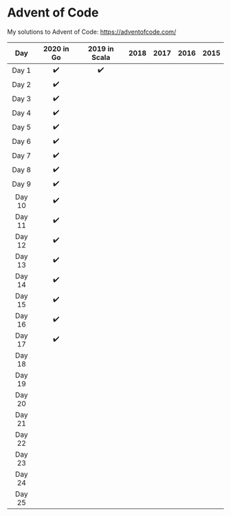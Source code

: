 # Advent of Code

My solutions to Advent of Code: https://adventofcode.com/


Day  | 2020 in Go | 2019 in Scala | 2018 | 2017 | 2016 | 2015 |
:---: | :----: | :---: | :---: | :---: | :---: | :---: |
Day 1 | :heavy_check_mark: | :heavy_check_mark: | | | | |
Day 2 | :heavy_check_mark: | | | | | |
Day 3 | :heavy_check_mark: | | | | | |
Day 4 | :heavy_check_mark: | | | | | |
Day 5 | :heavy_check_mark: | | | | | |
Day 6 | :heavy_check_mark: | | | | | |
Day 7 | :heavy_check_mark: | | | | | |
Day 8 | :heavy_check_mark: | | | | | |
Day 9 | :heavy_check_mark: | | | | | |
Day 10 | :heavy_check_mark: | | | | | |
Day 11 | :heavy_check_mark: | | | | | |
Day 12 | :heavy_check_mark: | | | | | |
Day 13 | :heavy_check_mark: | | | | | |
Day 14 | :heavy_check_mark: | | | | | |
Day 15 | :heavy_check_mark: | | | | | |
Day 16 | :heavy_check_mark: | | | | | |
Day 17 | :heavy_check_mark: | | | | | |
Day 18 | | | | | | |
Day 19 | | | | | | |
Day 20 | | | | | | |
Day 21 | | | | | | |
Day 22 | | | | | | |
Day 23 | | | | | | |
Day 24 | | | | | | |
Day 25 | | | | | | |


